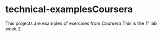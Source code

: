 # technical-examplesCoursera
This projects are examples of exercises from Coursera 
This is the 1° lab week 2
